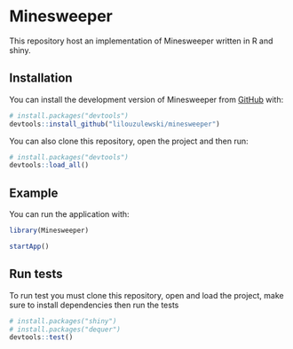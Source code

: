 
# Minesweeper

<!-- badges: start -->
<!-- badges: end -->

This repository host an implementation of Minesweeper written in R and shiny.

## Installation

You can install the development version of Minesweeper from [GitHub](https://github.com/) with:

``` r
# install.packages("devtools")
devtools::install_github("lilouzulewski/minesweeper")
```

You can also clone this repository, open the project and then run:

``` r
# install.packages("devtools")
devtools::load_all()
```

## Example

You can run the application with:

``` r
library(Minesweeper)

startApp()
```

## Run tests

To run test you must clone this repository, open and load the project, make sure to install dependencies then run the tests

``` r
# install.packages("shiny")
# install.packages("dequer")
devtools::test()
```
